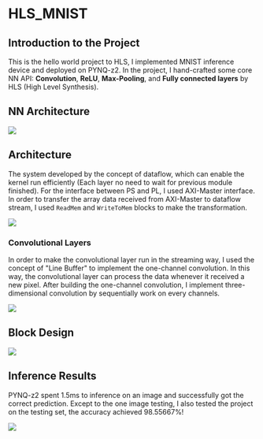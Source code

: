 # HLS_MNIST


## Introduction to the Project

This is the hello world project to HLS, I implemented MNIST inference device and deployed on PYNQ-z2. In the project, I hand-crafted some core NN API: **Convolution**, **ReLU**, **Max-Pooling**, and **Fully connected layers** by HLS (High Level Synthesis). 

## NN Architecture

![](https://i.imgur.com/uzVrweO.png)

## Architecture

The system developed by the concept of dataflow, which can enable the kernel run efficiently (Each layer no need to wait for previous module finished). For the interface between PS and PL, I used AXI-Master interface. In order to transfer the array data received from AXI-Master to dataflow stream, I used `ReadMem` and `WriteToMem` blocks to make the transformation.

![](https://i.imgur.com/NYfLbGR.png)

### Convolutional Layers

In order to make the convolutional layer run in the streaming way, I used the concept of "Line Buffer" to implement the one-channel convolution. In this way, the convolutional layer can process the data whenever it received a new pixel. After building the one-channel convolution, I implement three-dimensional convolution by sequentially work on every channels.

![](https://i.imgur.com/nOHPVmK.png)

## Block Design

![](https://i.imgur.com/tSPEWmu.png)

## Inference Results

PYNQ-z2 spent 1.5ms to inference on an image and successfully got the correct prediction. Except to the one image testing, I also tested the project on the testing set, the accuracy achieved 98.55667%!

![](https://i.imgur.com/eedfY8C.png)

